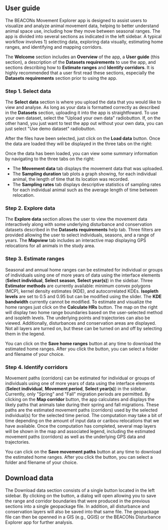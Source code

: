 ## User guide

The BEACONs Movement Explorer app is designed to assist users to visualize and analyze animal movement data, helping to better understand animal space use, including how they move between seasonal ranges. The app is divided into several sections as indicated in the left sidebar. A typical workflow involves 1) selecting data, exploring data visually, estimating home ranges, and identifying and mapping corridors.

The **Welcome** section includes an **Overview** of the app, a **User guide** (this section), a description of the **Datasets requirements** to use the app, and sections describing how to **Estimate ranges** and **Identify corridors**. It is highly recommended that a user first read these sections, especially the **Datasets requirements** section prior to using the app.

### Step 1. Select data

The **Select data** section is where you upload the data that you would like to view and analyse. As long as your data is formatted correctly as described in the **Datasets** section, uploading it into the app is straightfoward. To use your own dataset, select the "Upload your own data" radiobutton. If, on the other hand, you just want to test the app out without your own data, you can just select "Use demo dataset" radiobutton.

After the files have been selected, just click on the **Load data** button. Once the data are loaded they will be displayed in the three tabs on the right:

Once the data has been loaded, you can view some summary information by navigating to the three tabs on the right:

-   The **Movement data** tab displays the movement data that was uploaded.
-   The **Sampling duration** tab plots a graph showing, for each individual animal, the length of time that its location was recorded.
-   The **Sampling rates** tab displays descriptive statistics of sampling rates for each individual animal such as the average length of time between relocation.

### Step 2. Explore data

The **Explore data** section allows the user to view the movement data interactively along with some underlying disturbance and conservation datasets described in the **Datasets requirements** help tab. Three filters are provided allowing the user to select individuals, seasons, and a range of years. The **Mapview** tab includes an interactive map displaying GPS relocations for all animals in the study area.

### Step 3. Estimate ranges

Seasonal and annual home ranges can be estimated for individual or groups of individuals using one of more years of data using the interface elements (**Select individual**, **Select season**, **Select year(s)**) in the sidebar. Three **Estimator methods** are currently available: minimum convex polygons (MCP), kernel density estimates (KDE), and autocorrelated KDEs. **Isopleth levels** are set to 0.5 and 0.95 but can be modified using the slider. The **KDE bandwidth** currently cannot be modified. To estimate and visualize the home ranges just click on the **Calculate HRs** button. The map on the right will display two home range boundaries based on the user-selected method and isopleth levels. The underlying points and trajectories can also be viewed. Additionally, disturbances and conservation areas are displayed. Not all layers are turned on, but these can be turned on and off by selecting them in the legend.

You can click on the **Save home ranges** button at any time to download the estimated home ranges. After you click the button, you can select a folder and filename of your choice.

### Step 4. Identify corridors

Movement paths (corridors) can be estimated for individual or groups of individuals using one of more years of data using the interface elements (**Select individual**, **Movement period**, **Select year(s)**) in the sidebar. Currently, only "Spring" and "Fall" migration periods are permitted. By clicking on the **Map corridor** button, the app calculates and displays the likely paths that animals take during their spring and fall migrations. These paths are the estimated movement paths (corridors) used by the selected individual(s) for the selected time period. The computation may take a bit of time depending on the amount of input data or caribou relocations that we have available. Once the computation has completed, several map layers will be shown in the map and associated legend, including the estimated movement paths (corridors) as well as the underlying GPS data and trajectories.

You can click on the **Save movement paths** button at any time to download the estimated home ranges. After you click the button, you can select a folder and filename of your choice.

## Download data

The Download data section consists of a single button located in the left sidebar. By clicking on the button, a dialog will open allowing you to save the range and corridor boundaries that were produced in the previous sections into a single geopackage file. In addition, all disturbance and conservation layers will also be saved into that same file. The geopackage file can then be openned in a GIS (e.g., QGIS) or the BEACONs Disturbance Explorer app for further analysis.